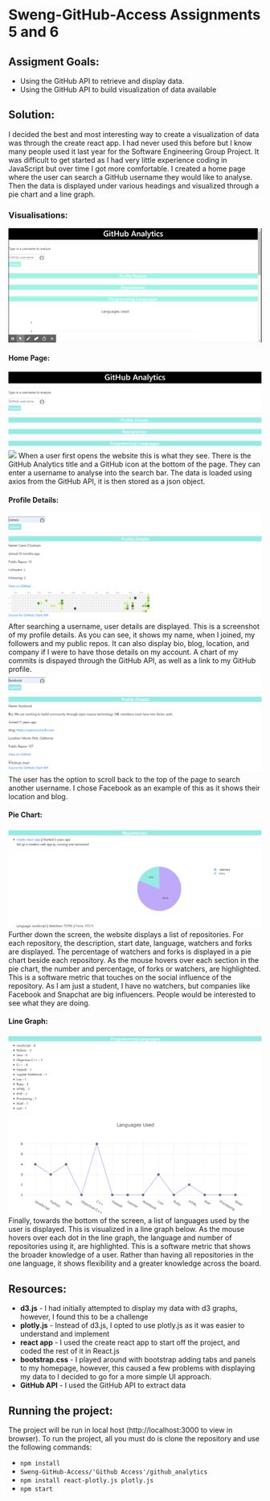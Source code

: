# Sweng-GitHub-Access Assignments 5 and 6

## Assigment Goals:
* Using the GitHub API to retrieve and display data.
* Using the GitHub API to build visualization of data available 

## Solution:
I decided the best and most interesting way to create a visualization of data was through the create react app. I had never used this before but I know many people used it last year for the Software Engineering Group Project. It was difficult to get started as I had very little experience coding in JavaScript but over time I got more comfortable. I created a home page where the user can search a GitHub username they would like to analyse. Then the data is displayed under various headings and visualized through a pie chart and a line graph. 

### Visualisations:
![](README%20screenshots/React%20App.gif)
#### Home Page:
![](README%20screenshots/home%20page%20.png)
![](README%screenshots/facebook-1200x630.png)
When a user first opens the website this is what they see. There is the GitHub Analytics title and a GitHub icon at the bottom of the page. They can enter a username to analyse into the search bar. The data is loaded using axios from the GitHub API, it is then stored as a json object. 
#### Profile Details:
![](README%20screenshots/profile%20details.png)
After searching a username, user details are displayed. This is a screenshot of my profile details. As you can see, it shows my name, when I joined, my followers and my public repos. It can also display bio, blog, location, and company if I were to have those details on my account. A chart of my commits is dispayed through the GitHub API, as well as a link to my GitHub profile. 
![](README%20screenshots/facebook%20profile%20details.png)
The user has the option to scroll back to the top of the page to search another username. I chose Facebook as an example of this as it shows their location and blog. 
#### Pie Chart:
![](README%20screenshots/pie%20chart.png)
Further down the screen, the website displays a list of repositories. For each repository, the description, start date, language, watchers and forks are displayed. The percentage of watchers and forks is displayed in a pie chart beside each repository. As the mouse hovers over each section in the pie chart, the number and percentage, of forks or watchers, are highlighted. This is a software metric that touches on the social influence of the repository. As I am just a student, I have no watchers, but companies like Facebook and Snapchat are big influencers. People would be interested to see what they are doing. 
#### Line Graph:
![](README%20screenshots/programming%20languages.png)
![](README%20screenshots/line%20graph.png)
Finally, towards the bottom of the screen, a list of languages used by the user is displayed. This is visualized in a line graph below. As the mouse hovers over each dot in the line graph, the language and number of repositories using it, are highlighted. This is a software metric that shows the broader knowledge of a user. Rather than having all repositories in the one language, it shows flexibility and a greater knowledge across the board.

## Resources:
* **d3.js** - I had initially attempted to display my data with d3 graphs, however, I found this to be a challenge 
* **plotly.js** - Instead of d3.js, I opted to use plotly.js as it was easier to understand and implement
* **react app** - I used the create react app to start off the project, and coded the rest of it in React.js
* **bootstrap.css** - I played around with bootstrap adding tabs and panels to my homepage, however, this caused a few problems with displaying my data to I decided to go for a more simple UI approach. 
* **GitHub API** - I used the GitHub API to extract data 

## Running the project:
The project will be run in local host (http://localhost:3000 to view in browser). 
To run the project, all you must do is clone the repository and use the following commands:
* `npm install` 
* `Sweng-GitHub-Access/'Github Access'/github_analytics`
* `npm install react-plotly.js plotly.js`
* `npm start`

